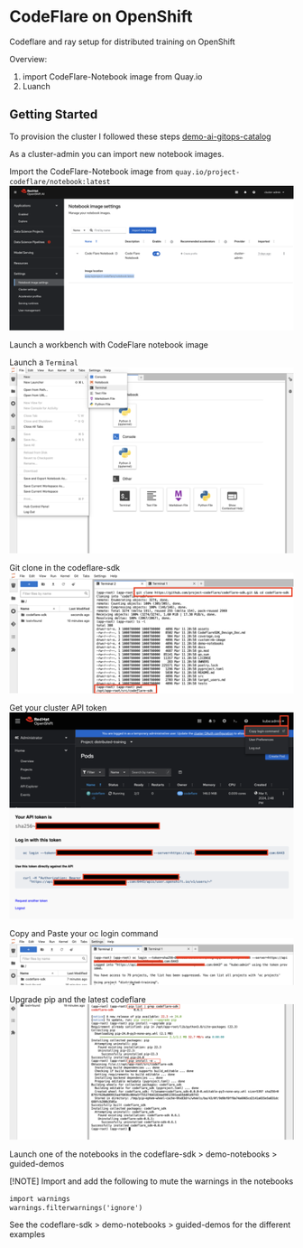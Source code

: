 # CodeFlare on OpenShift

Codeflare and ray setup for distributed training on OpenShift

Overview:
1. import CodeFlare-Notebook image from Quay.io
1. Luanch

## Getting Started

To provision the cluster I followed these steps [demo-ai-gitops-catalog](https://github.com/redhat-na-ssa/demo-ai-gitops-catalog?tab=readme-ov-file#bootstrapping-a-cluster)

As a cluster-admin you can import new notebook images.

Import the CodeFlare-Notebook image from `quay.io/project-codeflare/notebook:latest`
![images](docs/import-notebook.png)

Launch a workbench with CodeFlare notebook image


Launch a `Terminal`
![images](docs/jupyter-terminal.png)

Git clone in the codeflare-sdk
![images](docs/clone-codeflare.png)

Get your cluster API token
![images](docs/cluster-token.png)
![images](docs/cluster-token-1.png)

Copy and Paste your oc login command
![images](docs/oc-login.png)

Upgrade pip and the latest codeflare
![images](docs/pip-install.png)

Launch one of the notebooks in the codeflare-sdk > demo-notebooks > guided-demos

[!NOTE]
Import and add the following to mute the warnings in the notebooks
```
import warnings
warnings.filterwarnings('ignore')
```

See the codeflare-sdk > demo-notebooks > guided-demos for the different examples
